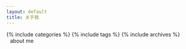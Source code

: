 ```yaml
---
layout: default
title: 关于我
---
```

<div class="row-fluid">
	<div class="span3">
		{% include categories %}
		{% include tags %}
		{% include archives %}
	</div>
	<div class="span9 myrow">
		<div style="padding: 0px 10px">
			about me
		</div>
	</div>		
</div>
